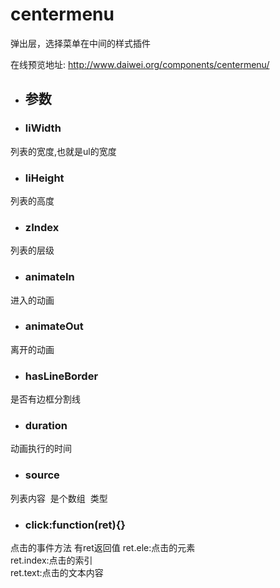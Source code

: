 # centermenu
弹出层，选择菜单在中间的样式插件

在线预览地址: http://www.daiwei.org/components/centermenu/

* ## 参数

* ### liWidth 
列表的宽度,也就是ul的宽度

* ### liHeight
列表的高度

* ### zIndex 
列表的层级

* ### animateIn 
进入的动画

* ### animateOut
离开的动画

* ### hasLineBorder
是否有边框分割线

* ### duration
动画执行的时间

* ### source
列表内容  是个数组  类型

* ### click:function(ret){}
点击的事件方法 有ret返回值 
ret.ele:点击的元素<br>
ret.index:点击的索引<br>
ret.text:点击的文本内容<br>
 
